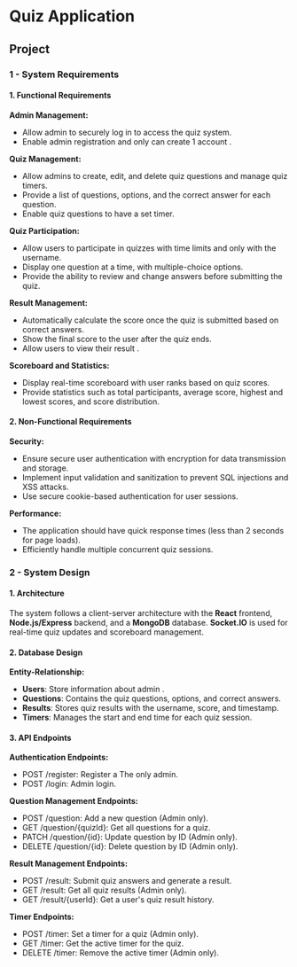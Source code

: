 # Quiz Application

## Project

### 1 - System Requirements

#### 1. Functional Requirements

**Admin Management:**
- Allow admin to securely log in to access the quiz system.
- Enable admin registration and only can create 1 account .

**Quiz Management:**
- Allow admins to create, edit, and delete quiz questions and manage quiz timers.
- Provide a list of questions, options, and the correct answer for each question.
- Enable quiz questions to have a set timer.

**Quiz Participation:**
- Allow users to participate in quizzes with time limits and only with the username.
- Display one question at a time, with multiple-choice options.
- Provide the ability to review and change answers before submitting the quiz.


**Result Management:**
- Automatically calculate the score once the quiz is submitted based on correct answers.
- Show the final score to the user after the quiz ends.
- Allow users to view their result .

**Scoreboard and Statistics:**
- Display real-time scoreboard with user ranks based on quiz scores.
- Provide statistics such as total participants, average score, highest and lowest scores, and score distribution.


#### 2. Non-Functional Requirements

**Security:**
- Ensure secure user authentication with encryption for data transmission and storage.
- Implement input validation and sanitization to prevent SQL injections and XSS attacks.
- Use secure cookie-based authentication for user sessions.

**Performance:**
- The application should have quick response times (less than 2 seconds for page loads).
- Efficiently handle multiple concurrent quiz sessions.

### 2 - System Design

#### 1. Architecture

The system follows a client-server architecture with the **React** frontend, **Node.js/Express** backend, and a **MongoDB** database. **Socket.IO** is used for real-time quiz updates and scoreboard management.

#### 2. Database Design

**Entity-Relationship:**
- **Users**: Store information about admin .
- **Questions**: Contains the quiz questions, options, and correct answers.
- **Results**: Stores quiz results with the username, score, and timestamp.
- **Timers**: Manages the start and end time for each quiz session.

#### 3. API Endpoints

**Authentication Endpoints:** 
- POST /register: Register a The only admin.
- POST /login: Admin login.

**Question Management Endpoints:**
- POST /question: Add a new question (Admin only).
- GET /question/{quizId}: Get all questions for a quiz.
- PATCH /question/{id}: Update question by ID (Admin only).
- DELETE /question/{id}: Delete question by ID (Admin only).

**Result Management Endpoints:**
- POST /result: Submit quiz answers and generate a result.
- GET /result: Get all quiz results (Admin only).
- GET /result/{userId}: Get a user's quiz result history.


**Timer Endpoints:**
- POST /timer: Set a timer for a quiz (Admin only).
- GET /timer: Get the active timer for the quiz.
- DELETE /timer: Remove the active timer (Admin only).
